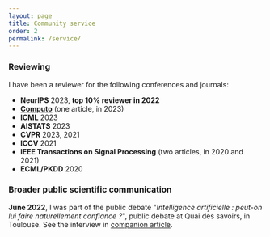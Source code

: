 ```yaml
---
layout: page
title: Community service
order: 2
permalink: /service/
---
```


### Reviewing

I have been a reviewer for the following conferences and journals:

- **NeurIPS** 2023, **top 10% reviewer in 2022**
- **[Computo](https://computo.sfds.asso.fr/)** (one article, in 2023)
- **ICML** 2023
- **AISTATS** 2023
- **CVPR** 2023, 2021
- **ICCV** 2021
- **IEEE Transactions on Signal Processing** (two articles, in 2020 and 2021)
- **ECML/PKDD** 2020

### Broader public scientific communication

**June 2022**, I was part of the public debate "*Intelligence artificielle : peut-on lui faire naturellement confiance ?*", public debate at Quai des savoirs, in Toulouse. See the interview in [companion article](https://exploreur.univ-toulouse.fr/intelligence-artificielle-peut-lui-faire-naturellement-confiance).  

